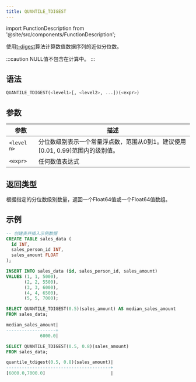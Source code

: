 ```yaml
---
title: QUANTILE_TDIGEST
---
```

import FunctionDescription from '@site/src/components/FunctionDescription';

<FunctionDescription description="引入或更新: v1.2.41"/>

使用[t-digest](https://github.com/tdunning/t-digest/blob/master/docs/t-digest-paper/histo.pdf)算法计算数值数据序列的近似分位数。

:::caution
NULL值不包含在计算中。
:::

## 语法

```sql
QUANTILE_TDIGEST(<level1>[, <level2>, ...])(<expr>)
```

## 参数

| 参数        | 描述                                                                                                                                |
|-------------|-------------------------------------------------------------------------------------------------------------------------------------|
| `<level n>` | 分位数级别表示一个常量浮点数，范围从0到1。建议使用[0.01, 0.99]范围内的级别值。 |
| `<expr>`    | 任何数值表达式                                                                                                                      |

## 返回类型

根据指定的分位数级别数量，返回一个Float64值或一个Float64值数组。

## 示例

```sql
-- 创建表并插入示例数据
CREATE TABLE sales_data (
  id INT,
  sales_person_id INT,
  sales_amount FLOAT
);

INSERT INTO sales_data (id, sales_person_id, sales_amount)
VALUES (1, 1, 5000),
       (2, 2, 5500),
       (3, 3, 6000),
       (4, 4, 6500),
       (5, 5, 7000);

SELECT QUANTILE_TDIGEST(0.5)(sales_amount) AS median_sales_amount
FROM sales_data;

median_sales_amount|
-------------------+
             6000.0|

SELECT QUANTILE_TDIGEST(0.5, 0.8)(sales_amount)
FROM sales_data;

quantile_tdigest(0.5, 0.8)(sales_amount)|
----------------------------------------+
[6000.0,7000.0]                         |
```